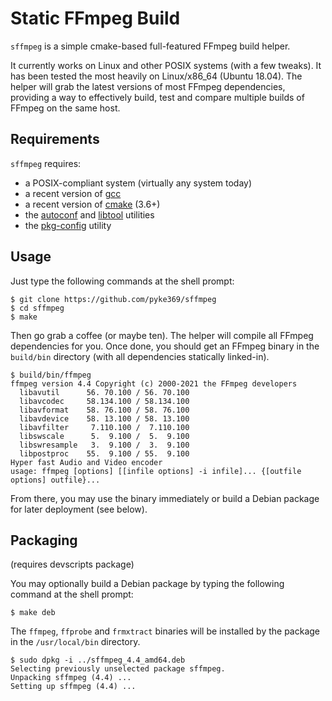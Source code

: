 # Static FFmpeg Build
`sffmpeg` is a simple cmake-based full-featured FFmpeg build helper.

It currently works on Linux and other POSIX systems (with a few tweaks). It has been tested the most heavily on Linux/x86_64
(Ubuntu 18.04).  The helper will grab the latest versions of most FFmpeg dependencies, providing a way to effectively build,
test and compare multiple builds of FFmpeg on the same host.

## Requirements
`sffmpeg` requires:

- a POSIX-compliant system (virtually any system today)
- a recent version of [gcc](http://gcc.gnu.org/)
- a recent version of [cmake](http://www.cmake.org/) (3.6+)
- the [autoconf](http://www.gnu.org/software/autoconf/) and [libtool](http://www.gnu.org/software/libtool/) utilities
- the [pkg-config](http://www.freedesktop.org/wiki/Software/pkg-config) utility

## Usage
Just type the following commands at the shell prompt:

    $ git clone https://github.com/pyke369/sffmpeg
    $ cd sffmpeg
    $ make

Then go grab a coffee (or maybe ten). The helper will compile all FFmpeg dependencies for you. Once done, you should get an
FFmpeg binary in the `build/bin` directory (with all dependencies statically linked-in).
```
$ build/bin/ffmpeg
ffmpeg version 4.4 Copyright (c) 2000-2021 the FFmpeg developers
  libavutil      56. 70.100 / 56. 70.100
  libavcodec     58.134.100 / 58.134.100
  libavformat    58. 76.100 / 58. 76.100
  libavdevice    58. 13.100 / 58. 13.100
  libavfilter     7.110.100 /  7.110.100
  libswscale      5.  9.100 /  5.  9.100
  libswresample   3.  9.100 /  3.  9.100
  libpostproc    55.  9.100 / 55.  9.100
Hyper fast Audio and Video encoder
usage: ffmpeg [options] [[infile options] -i infile]... {[outfile options] outfile}...
```
From there, you may use the binary immediately or build a Debian package for later deployment (see below).

## Packaging
(requires devscripts package)

You may optionally build a Debian package by typing the following command at the shell prompt:
```
$ make deb
```

The `ffmpeg`, `ffprobe` and `frmxtract` binaries will be installed by the package in the `/usr/local/bin` directory.
```
$ sudo dpkg -i ../sffmpeg_4.4_amd64.deb
Selecting previously unselected package sffmpeg.
Unpacking sffmpeg (4.4) ...
Setting up sffmpeg (4.4) ...
```
